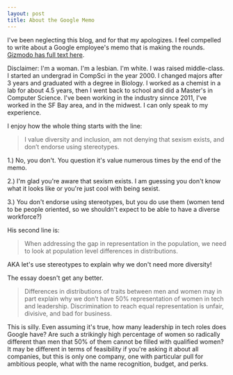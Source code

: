 ```yaml
---
layout: post
title: About the Google Memo
---
```


I've been neglecting this blog, and for that my apologizes. I feel compelled to write about a Google employee's memo that is making the rounds. [Gizmodo has full text here](https://gizmodo.com/exclusive-heres-the-full-10-page-anti-diversity-screed-1797564320/amp).

Disclaimer: I'm a woman. I'm a lesbian. I'm white. I was raised middle-class. I started an undergrad in CompSci in the year 2000. I changed majors after 3 years and graduated with a degree in Biology. I worked as a chemist in a lab for about 4.5 years, then I went back to school and did a Master's in Computer Science. I've been working in the industry sinnce 2011, I've worked in the SF Bay area, and in the midwest. I can only speak to my experience. 

I enjoy how the whole thing starts with the line:

> I value diversity and inclusion, am not denying that sexism exists, and don’t endorse using stereotypes. 

1.) No, you don't. You question it's value numerous times by the end of the memo.

2.) I'm glad you're aware that sexism exists. I am guessing you don't know what it looks like or you're just cool with being sexist.

3.) You don't endorse using stereotypes, but you do use them (women tend to be people oriented, so we shouldn't expect to be able to have a diverse workforce?)

His second line is:

> When addressing the gap in representation in the population, we need to look at population level differences in distributions. 

AKA let's use stereotypes to explain why we don't need more diversity! 

The essay doesn't get any better.

>Differences in distributions of traits between men and women may in part explain why we don’t have 50% representation of women in tech and leadership. Discrimination to reach equal representation is unfair, divisive, and bad for business.

This is silly. Even assuming it's true, how many leadership in tech roles does Google have? Are such a strikingly high percentage of women so radically different than men that 50% of them cannot be filled with qualified women? It may be different in terms of feasibility if you're asking it about all companies, but this is only one company, one with particular pull for ambitious people, what with the name recognition, budget, and perks. 

>
